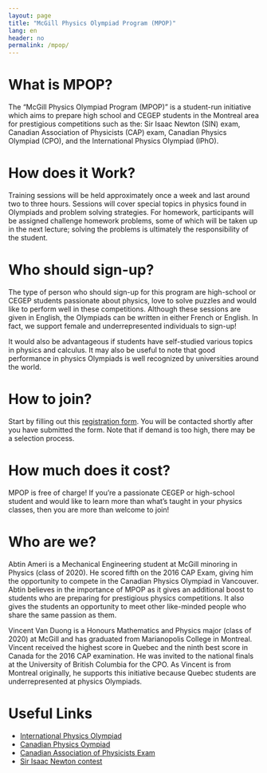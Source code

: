 ```yaml
---
layout: page
title: "McGill Physics Olympiad Program (MPOP)"
lang: en
header: no
permalink: /mpop/
---
```


# What is MPOP?
The “McGill Physics Olympiad Program (MPOP)” is a student-run initiative which aims to prepare high school and CEGEP students in the Montreal area for prestigious competitions such as the: Sir Isaac Newton (SIN) exam, Canadian Association of Physicists (CAP) exam, Canadian Physics Olympiad (CPO), and the International Physics Olympiad (IPhO).
# How does it Work?
Training sessions will be held approximately once a week and last around two to three hours. Sessions will cover special topics in physics found in Olympiads and problem solving strategies. For homework, participants will be assigned challenge homework problems, some of which will be taken up in the next lecture; solving the problems is ultimately the responsibility of the student.
# Who should sign-up?
The type of person who should sign-up for this program are high-school or CEGEP students passionate about physics, love to solve puzzles and would like to perform well in these competitions.  Although these sessions are given in English, the Olympiads can be written in either French or English.  In fact, we support female and underrepresented individuals to sign-up!

It would also be advantageous if students have self-studied various topics in physics and calculus.   It may also be useful to note that good performance in physics Olympiads is well recognized by universities around the world.
# How to join?
Start by filling out this [registration form](https://goo.gl/forms/ESjLoWbYVNMlABM12).  You will be contacted shortly after you have submitted the form.  Note that if demand is too high, there may be a selection process.
# How much does it cost?
MPOP is free of charge! If you’re a passionate CEGEP or high-school student and would like to learn more than what’s taught in your physics classes, then you are more than welcome to join!
# Who are we?
Abtin Ameri is a Mechanical Engineering student at McGill minoring in Physics (class of 2020). He scored fifth on the 2016 CAP Exam, giving him the opportunity to compete in the Canadian Physics Olympiad in Vancouver. Abtin believes in the importance of MPOP as it gives an additional boost to students who are preparing for prestigious physics competitions. It also gives the students an opportunity to meet other like-minded people who share the same passion as them.

Vincent Van Duong is a Honours Mathematics and Physics major (class of 2020) at McGill and has graduated from Marianopolis College in Montreal.  Vincent received the highest score in Quebec and the ninth best score in Canada for the 2016 CAP examination.  He was invited to the national finals at the University of British Columbia for the CPO.  As Vincent is from Montreal originally, he supports this initiative because Quebec students are underrepresented at physics Olympiads.
# Useful Links
- [International Physics Olympiad](http://ipho.org/)
- [Canadian Physics Oympiad](http://cpo.phas.ubc.ca/)
- [Canadian Association of Physicists Exam](http://outreach.phas.ubc.ca/exams-and-competitions/cap-high-school-prize-exam/)
- [Sir Isaac Newton contest](https://uwaterloo.ca/sir-isaac-newton-exam/)

